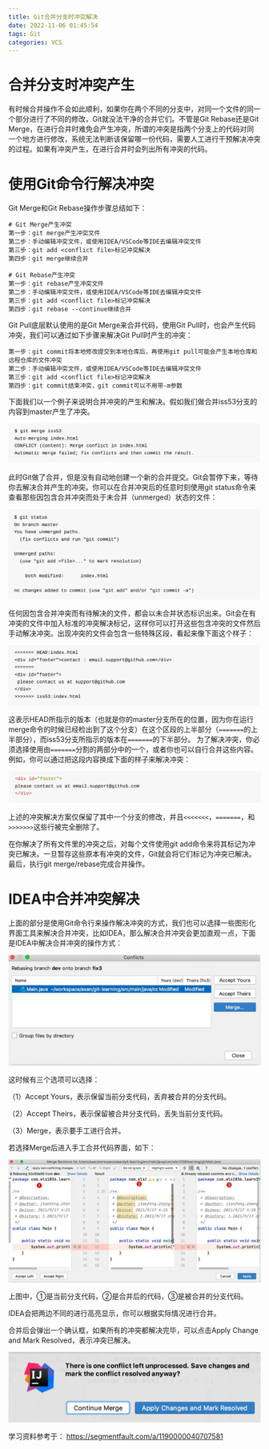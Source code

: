 ```yaml
---
title: Git合并分支时冲突解决
date: 2022-11-06 01:45:54
tags: Git
categories: VCS
---
```


# 合并分支时冲突产生

有时候合并操作不会如此顺利，如果你在两个不同的分支中，对同一个文件的同一个部分进行了不同的修改，Git就没法干净的合并它们。不管是Git Rebase还是Git Merge，在进行合并时难免会产生冲突，所谓的冲突是指两个分支上的代码对同一个地方进行修改，系统无法判断该保留哪一份代码，需要人工进行干预解决冲突的过程。如果有冲突产生，在进行合并时会列出所有冲突的代码。

# 使用Git命令行解决冲突

Git Merge和Git Rebase操作步骤总结如下：

    # Git Merge产生冲突
    第一步：git merge产生冲突文件
    第二步：手动编辑冲突文件，或使用IDEA/VSCode等IDE去编辑冲突文件
    第三步：git add <conflict file>标记冲突解决
    第四步：git merge继续合并
     
    # Git Rebase产生冲突
    第一步：git rebase产生冲突文件
    第二步：手动编辑冲突文件，或使用IDEA/VSCode等IDE去编辑冲突文件
    第三步：git add <conflict file>标记冲突解决
    第四步：git rebase --continue继续合并

Git Pull底层默认使用的是Git Merge来合并代码，使用Git Pull时，也会产生代码冲突，我们可以通过如下步骤来解决Git Pull时产生的冲突：

    第一步：git commit将本地修改提交到本地仓库后，再使用git pull可能会产生本地仓库和远程仓库的文件冲突
    第二步：手动编辑冲突文件，或使用IDEA/VSCode等IDE去编辑冲突文件
    第三步：git add <conflict file>标记冲突解决
    第四步：git commit结束冲突，git commit可以不用带-m参数

下面我们以一个例子来说明合并冲突的产生和解决。假如我们做合并iss53分支的内容到master产生了冲突。

![](/images/git_conflict_1_1.png)

此时Git做了合并，但是没有自动地创建一个新的合并提交。Git会暂停下来，等待你去解决合并产生的冲突。你可以在合并冲突后的任意时刻使用git status命令来查看那些因包含合并冲突而处于未合并（unmerged）状态的文件：

![](/images/git_conflict_1_2.png)

任何因包含合并冲突而有待解决的文件，都会以未合并状态标识出来。Git会在有冲突的文件中加入标准的冲突解决标记，这样你可以打开这些包含冲突的文件然后手动解决冲突。出现冲突的文件会包含一些特殊区段，看起来像下面这个样子：

![](/images/git_conflict_1_3.png)

这表示HEAD所指示的版本（也就是你的master分支所在的位置，因为你在运行merge命令的时候已经检出到了这个分支）在这个区段的上半部分（`=======`的上半部分），而iss53分支所指示的版本在`=======`的下半部分。 为了解决冲突，你必须选择使用由`=======`分割的两部分中的一个，或者你也可以自行合并这些内容。 例如，你可以通过把这段内容换成下面的样子来解决冲突：

![](/images/git_conflict_1_4.png)

上述的冲突解决方案仅保留了其中一个分支的修改，并且`<<<<<<<`，`=======`，和`>>>>>>>`这些行被完全删除了。

在你解决了所有文件里的冲突之后，对每个文件使用git add命令来将其标记为冲突已解决。一旦暂存这些原本有冲突的文件，Git就会将它们标记为冲突已解决。最后，执行git merge/rebase完成合并操作。

# IDEA中合并冲突解决

上面的部分是使用Git命令行来操作解决冲突的方式，我们也可以选择一些图形化界面工具来解决合并冲突，比如IDEA，那么解决合并冲突会更加直观一点，下面是IDEA中解决合并冲突的操作方式：

![](/images/git_conflict_1_5.png)

这时候有三个选项可以选择：

（1）Accept Yours，表示保留当前分支代码，丢弃被合并的分支代码。

（2）Accept Theirs，表示保留被合并分支代码，丢失当前分支代码。

（3）Merge，表示要手工进行合并。

若选择Merge后进入手工合并代码界面，如下：

![](/images/git_conflict_1_6.png)

上图中，①是当前分支代码，②是合并后的代码，③是被合并的分支代码。

IDEA会把两边不同的进行高亮显示，你可以根据实际情况进行合并。

合并后会弹出一个确认框，如果所有的冲突都解决完毕，可以点击Apply Change and Mark Resolved，表示冲突已解决。

![](/images/git_conflict_1_7.png)

学习资料参考于：
https://segmentfault.com/a/1190000040707581

